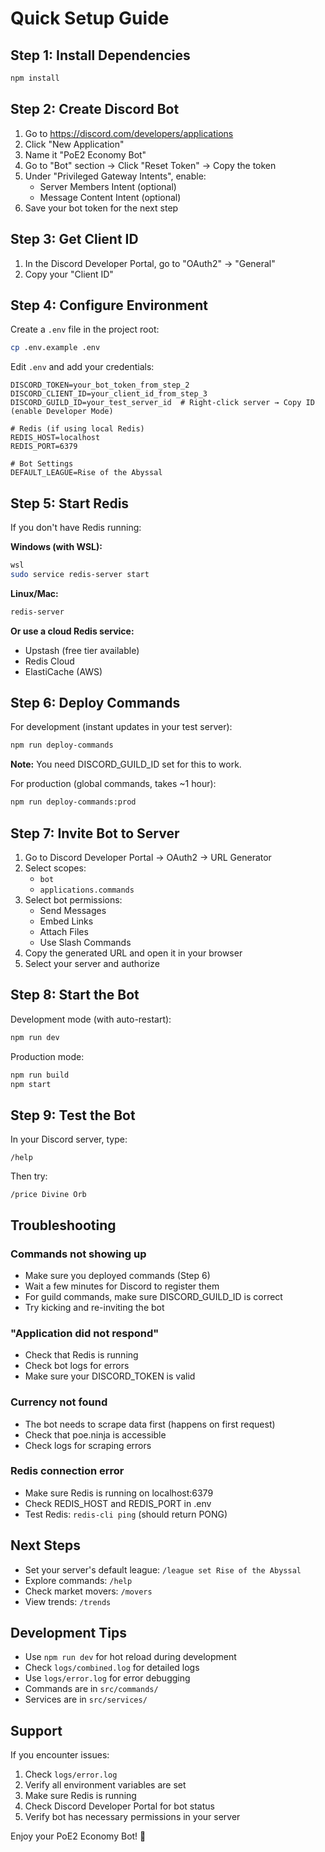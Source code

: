 # Quick Setup Guide

## Step 1: Install Dependencies

```bash
npm install
```

## Step 2: Create Discord Bot

1. Go to https://discord.com/developers/applications
2. Click "New Application"
3. Name it "PoE2 Economy Bot"
4. Go to "Bot" section → Click "Reset Token" → Copy the token
5. Under "Privileged Gateway Intents", enable:
   - Server Members Intent (optional)
   - Message Content Intent (optional)
6. Save your bot token for the next step

## Step 3: Get Client ID

1. In the Discord Developer Portal, go to "OAuth2" → "General"
2. Copy your "Client ID"

## Step 4: Configure Environment

Create a `.env` file in the project root:

```bash
cp .env.example .env
```

Edit `.env` and add your credentials:

```env
DISCORD_TOKEN=your_bot_token_from_step_2
DISCORD_CLIENT_ID=your_client_id_from_step_3
DISCORD_GUILD_ID=your_test_server_id  # Right-click server → Copy ID (enable Developer Mode)

# Redis (if using local Redis)
REDIS_HOST=localhost
REDIS_PORT=6379

# Bot Settings
DEFAULT_LEAGUE=Rise of the Abyssal
```

## Step 5: Start Redis

If you don't have Redis running:

**Windows (with WSL):**
```bash
wsl
sudo service redis-server start
```

**Linux/Mac:**
```bash
redis-server
```

**Or use a cloud Redis service:**
- Upstash (free tier available)
- Redis Cloud
- ElastiCache (AWS)

## Step 6: Deploy Commands

For development (instant updates in your test server):
```bash
npm run deploy-commands
```

**Note:** You need DISCORD_GUILD_ID set for this to work.

For production (global commands, takes ~1 hour):
```bash
npm run deploy-commands:prod
```

## Step 7: Invite Bot to Server

1. Go to Discord Developer Portal → OAuth2 → URL Generator
2. Select scopes:
   - `bot`
   - `applications.commands`
3. Select bot permissions:
   - Send Messages
   - Embed Links
   - Attach Files
   - Use Slash Commands
4. Copy the generated URL and open it in your browser
5. Select your server and authorize

## Step 8: Start the Bot

Development mode (with auto-restart):
```bash
npm run dev
```

Production mode:
```bash
npm run build
npm start
```

## Step 9: Test the Bot

In your Discord server, type:
```
/help
```

Then try:
```
/price Divine Orb
```

## Troubleshooting

### Commands not showing up
- Make sure you deployed commands (Step 6)
- Wait a few minutes for Discord to register them
- For guild commands, make sure DISCORD_GUILD_ID is correct
- Try kicking and re-inviting the bot

### "Application did not respond"
- Check that Redis is running
- Check bot logs for errors
- Make sure your DISCORD_TOKEN is valid

### Currency not found
- The bot needs to scrape data first (happens on first request)
- Check that poe.ninja is accessible
- Check logs for scraping errors

### Redis connection error
- Make sure Redis is running on localhost:6379
- Check REDIS_HOST and REDIS_PORT in .env
- Test Redis: `redis-cli ping` (should return PONG)

## Next Steps

- Set your server's default league: `/league set Rise of the Abyssal`
- Explore commands: `/help`
- Check market movers: `/movers`
- View trends: `/trends`

## Development Tips

- Use `npm run dev` for hot reload during development
- Check `logs/combined.log` for detailed logs
- Use `logs/error.log` for error debugging
- Commands are in `src/commands/`
- Services are in `src/services/`

## Support

If you encounter issues:
1. Check `logs/error.log`
2. Verify all environment variables are set
3. Make sure Redis is running
4. Check Discord Developer Portal for bot status
5. Verify bot has necessary permissions in your server

Enjoy your PoE2 Economy Bot! 🚀
